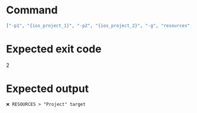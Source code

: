 # Command
```json
["-p1", "{ios_project_1}", "-p2", "{ios_project_2}", "-g", "resources", "-t", "Project", "-f", "console"]
```

# Expected exit code
2

# Expected output
```
❌ RESOURCES > "Project" target


```
